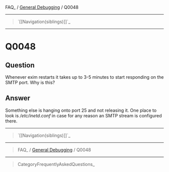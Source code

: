 FAQ\_ / [General Debugging](FAQ/General_Debugging) / Q0048

* * * * *

> \`[[Navigation(siblings)]]\`\_

* * * * *

Q0048
=====

Question
--------

Whenever exim restarts it takes up to 3-5 minutes to start responding on
the SMTP port. Why is this?

Answer
------

Something else is hanging onto port 25 and not releasing it. One place
to look is */etc/inetd.conf* in case for any reason an SMTP stream is
configured there.

* * * * *

> \`[[Navigation(siblings)]]\`\_

* * * * *

> FAQ\_ / [General Debugging](FAQ/General_Debugging) / Q0048

* * * * *

> CategoryFrequentlyAskedQuestions\_

